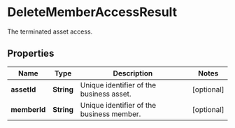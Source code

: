

# DeleteMemberAccessResult

The terminated asset access.

## Properties

| Name | Type | Description | Notes |
|------------ | ------------- | ------------- | -------------|
|**assetId** | **String** | Unique identifier of the business asset. |  [optional] |
|**memberId** | **String** | Unique identifier of the business member. |  [optional] |



